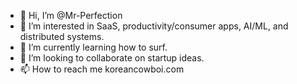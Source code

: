 - 👋 Hi, I’m @Mr-Perfection
- 👀 I’m interested in SaaS, productivity/consumer apps, AI/ML, and distributed systems.
- 🌱 I’m currently learning how to surf.
- 💞️ I’m looking to collaborate on startup ideas.
- 📫 How to reach me koreancowboi.com

<!---
Mr-Perfection/Mr-Perfection is a ✨ special ✨ repository because its `README.md` (this file) appears on your GitHub profile.
You can click the Preview link to take a look at your changes.
--->
